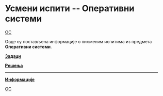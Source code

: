 # Усмени испити -- Оперативни системи

[ОС](../README.md)

Овде су постављена информације о писменим испитима из предмета **Оперативни системи**.  

**[Задаци](zadaci/README.md)**

**[Решења](resenja/README.md)**

---

**[Информације](info/README.md)**

[ОС](../README.md)